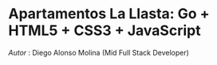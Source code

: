 # Apartamentos La Llasta: Go + HTML5 + CSS3 + JavaScript

*Autor* : Diego Alonso Molina (Mid Full Stack Developer)